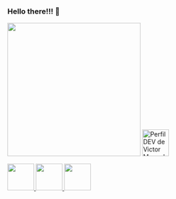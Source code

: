 ### Hello there!!! 👋
<img src="https://media1.tenor.com/images/3ad78457ce76be8ff1b3392382d49a70/tenor.gif" height="300"
width="300">
<a href="https://dev.to/victormbg">
<img
src="https://d2fltix0v2e0sb.cloudfront.net/dev-badge.svg"
alt="Perfil DEV de Victor Manuel de Barros Garcia"
height="60"
width="60"
/>
</a>

<a href="https://www.linkedin.com/in/victor-manuel-373482164/">
<img
src="https://image.flaticon.com/icons/png/512/174/174857.png"
height="60"
width="60"
/>
</a>
<a href="https://web.facebook.com/victor.manuel.134">
<img
src="https://imagepng.org/wp-content/uploads/2017/09/facebook-icone-icon-1.png"
height="60"
width="60"
/>
</a>
<a href="https://github.com/Victormbg">
<img
src="https://img2.gratispng.com/20180716/tza/kisspng-github-computer-icons-clip-art-gits-5b4d20ab1f4131.145288281531781291128.jpg"
height="60"
width="60"
/>
</a>
